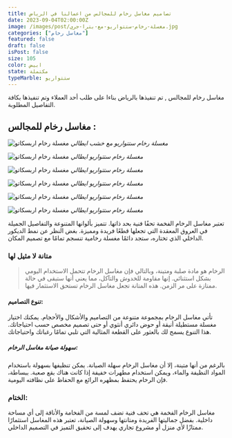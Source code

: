 ```yaml
---
title: تصاميم مغاسل رخام للمجالس من اعمالنا في الرياض
date: 2023-09-04T02:00:00Z
image: /images/post/مغسلة-رخام-ستتواريو-مع-بترا-جري.jpg
categories: ["مغاسل رخام"]
featured: false
draft: false
isPost: false
size: 105
color: ابيض
state: مكتملة
typeMarble: ستتواريو
---
```


مغاسل رخام للمجالس , تم تنفيذها بالرياض بناءا على طلب أحد العملاء وتم تنفيذها بكافة التفاصيل المطلوبة.

## مغاسل رخام للمجالس :

![مغسلة رخام اربسكاتو](/images/post/مغسلة-رخام-ستتواريو-حوض-واحد.jpg)
_مغسلة رخام ستتواريو مع خشب ايطالي_

![مغسلة رخام اربسكاتو](/images/post/مغسلة-رخام-ستتواريو-مع-خشب.JPG)
_مغسلة رخام ستتواريو ايطالي_

![مغسلة رخام اربسكاتو](/images/post/مغاسل-رخام-للمجالس.jpg)
_مغسلة رخام ستتواريو ايطالي_

![مغسلة رخام اربسكاتو](/images/post/مغسلة-رخام-اربسكاتو-ايطالي-.jpg)
_مغسلة رخام ستتواريو ايطالي_

![مغسلة رخام اربسكاتو](/images/post/مغسلة-رخام-اربسكاتو-ايطلي.jpg)
_مغسلة رخام ستتواريو ايطالي_

![مغسلة رخام اربسكاتو](/images/post/مغاسل-رخام-للمجالس-ايطالي.jpg)
_مغسلة رخام ستتواريو ايطالي_

تعتبر مغاسل الرخام الفخمة تحفًا فنية بحد ذاتها. تتميز بألوانها المتنوعة والتفاصيل الجميلة في العروق المعقدة التي تجعلها قطعًا فريدة ومميزة. بغض النظر عن نمط الديكور الداخلي الذي تختاره، ستجد دائمًا مغسلة رخامية تنسجم تمامًا مع تصميم المكان.

### متانة لا مثيل لها

> الرخام هو مادة صلبة ومتينة، وبالتالي فإن مغاسل الرخام تتحمل الاستخدام اليومي بشكل استثنائي. إنها مقاومة للخدوش والتآكل، مما يعني أنها ستبقى في حالة ممتازة على مر الزمن. هذه المتانة تجعل مغاسل الرخام تستحق الاستثمار فيها.

#### تنوع التصاميم:

تأتي مغاسل الرخام بمجموعة متنوعة من التصاميم والأشكال والأحجام. يمكنك اختيار مغسلة مستطيلة أنيقة أو حوض دائري أنثوي أو حتى تصميم مخصص حسب احتياجاتك. هذا التنوع يسمح لك بالعثور على القطعة المثالية التي تلبي تمامًا رغباتك واحتياجاتك.

##### سهولة صيانة مغاسل الرخام:

بالرغم من أنها متينة، إلا أن مغاسل الرخام سهلة الصيانة. يمكن تنظيفها بسهولة باستخدام المواد النظيفة والماء، ويمكن استخدام مطهرات خفيفة إذا كانت هناك بقع صعبة. ببساطة، فإن الرخام يحتفظ بمظهره الرائع مع الحفاظ على نظافته اليومية.

### الختام:

مغاسل الرخام الفخمة هي تحف فنية تضف لمسة من الفخامة والأناقة إلى أي مساحة داخلية. بفضل جماليتها الفريدة ومتانتها وسهولة الصيانة، تعتبر هذه المغاسل استثمارًا ممتازًا لأي منزل أو مشروع تجاري يهدف إلى تحقيق التميز في التصميم الداخلي.
